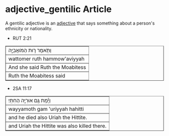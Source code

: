 # adjective_gentilic Article
A gentilic adjective is an [adjective](https://git.door43.org/Door43/en-uhg/src/master/content/adjective/02.md) that says something about a person's ethnicity or nationality.

* RUT 2:21
<table border="1" class="docutils">
<colgroup>
<col width="100%" />
</colgroup>
<tbody valign="top">
<tr class="row-odd"><td>וַתֹּ֖אמֶר ר֣וּת הַמֹּואֲבִיָּ֑ה</td>
</tr>
<tr class="row-even"><td>wattomer ruth hammow'aviyyah</td>
</tr>
<tr class="row-odd"><td>And she said Ruth the Moabitess</td>
</tr>
<tr class="row-even"><td>Ruth the Moabitess said</td>
</tr>
</tbody>
</table>

* 2SA 11:17
<table border="1" class="docutils">
<colgroup>
<col width="100%" />
</colgroup>
<tbody valign="top">
<tr class="row-odd"><td>וַיָּ֕מָת גַּ֖ם אוּרִיָּ֥ה הַחִתִּֽי׃</td>
</tr>
<tr class="row-even"><td>wayyamoth gam 'uriyyah hahitti</td>
</tr>
<tr class="row-odd"><td>and he died also Uriah the Hittite.</td>
</tr>
<tr class="row-even"><td>and Uriah the Hittite was also killed there.</td>
</tr>
</tbody>
</table>
